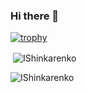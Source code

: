 ### Hi there 👋

<!-- - 🔭 I’m currently working on ...
- 🌱 I’m currently learning ...
- 👯 I’m looking to collaborate on ...
- 🤔 I’m looking for help with ...
- 💬 Ask me about ...
- 📫 How to reach me: ...
- 😄 Pronouns: ...
- ⚡ Fun fact: ... -->

[![trophy](https://github-profile-trophy.vercel.app/?username=IShinkarenko&column=3&margin-w=15&margin-h=15)](https://github.com/ryo-ma/github-profile-trophy)



<p>&nbsp;<img align="center" src="https://github-readme-stats.vercel.app/api?username=IShinkarenko&show_icons=true&locale=en" alt="IShinkarenko" /></p>

<p><img align="center" src="https://github-readme-streak-stats.herokuapp.com/?user=IShinkarenko&" alt="IShinkarenko" /></p>

